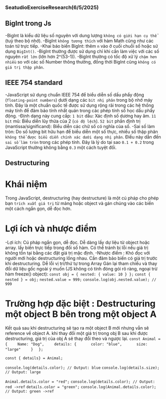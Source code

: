 ### SeatudioExerciseResearch(6/5/2025) 
## BigInt trong Js
-BigInt là kiểu dữ liệu số nguyên với dung lượng `không có giới hạn cụ thể` (tuỳ theo bộ nhớ).
-BigInt `không tương thích` với hàm Math cũng như các toán tử trực tiếp.
-Khai báo biến BigInt: thêm `n` vào ở cuối chuỗi số hoặc sử dụng `BigInt()`.
-BigInt thường được sử dụng chỉ khi cần làm việc với các số nguyên `rất lớn` (lớn hơn 2^(53-1)).
-BigInt thường có tốc độ xử lý `chậm hơn nhiều` so với các số Number thông thường, đồng thời BigInt cũng `không có giá trị thập phân`. 
## IEEE 754 standard
-JavaScript sử dụng chuẩn IEEE 754 để biểu diễn số dấu phẩy động (`floating-point numbers`) dưới dạng các `bit nhị phân` trong bộ nhớ máy tính. Đây là một chuẩn quốc tế được sử dụng rộng rãi trong các hệ thống máy tính để đảm bảo tính nhất quán trong các phép tính số học dấu phẩy động.
-Định dạng này cung cấp:
`1 bit` dấu: Xác định số dương hay âm.
`11 bit` mũ: Biểu diễn lũy thừa của 2 (`có độ lệch`).
`52 bit` phần định trị (mantissa/significand): Biểu diễn các chữ số có nghĩa của số.
-Sai số làm tròn: 
Do số lượng bit hữu hạn để biểu diễn một số thực, nhiều số thập phân `không thể được biểu diễn chính xác dưới dạng nhị phân`. Điều này dẫn đến `sai số làm tròn` trong các phép tính. Đây là lý do tại sao `0.1 + 0.2` trong JavaScript thường không bằng `0.3` một cách tuyệt đối.
## Destructuring
# Khái niệm
Trong JavaScript, destructuring (hay destructure) là một cú pháp cho phép bạn `trích xuất giá trị` từ mảng hoặc object và gán chúng vào các biến một cách ngắn gọn, dễ đọc hơn.
# Lợi ích và nhược điểm
-Lợi ích:
Cú pháp ngắn gọn, dễ đọc.
Dễ dàng lấy dự liệu từ object hoặc array.
lấy biến trực tiếp trong đối số hàm.
Có thể tránh bị lỗi nếu giá trị không tồn tại bằng các đặt giá trị mặc định.
-Nhược điểm :
Khó đọc với người mới hoặc destructuring lồng nhau.
Cần đảm bảo biến có giá trị trước khi destructuring.
Dễ lỗi vị trí/thứ tự trong Array
Gán lại tham chiếu và thay đổi dữ liệu gốc ngoài ý muốn (JS không có tính đóng gói rõ ràng, ngoại trừ hàm freeze() object):
`const obj = { nested: { value: 10 } };`
`const { nested } = obj;`
`nested.value = 999;`
`console.log(obj.nested.value); // 999`
# Trường hợp đặc biệt : Destructuring một object B bên trong một object A
Kết quả sau khi destructuring sẽ tạo ra một object B mới nhưng vẫn sẽ reference về object A.
khi thay đổi một giá trị trong obj B sau khi được destructuring, giá trị của obj A sẽ thay đổi theo và ngược lại.
`const Animal = {`
`    Name: "Dog",`
`    details: {`
`      color: "blue",`
`      size: "large"`
`    }`
`  };`
  
`const { details} = Animal;`
  
`console.log(details.color); // Output: blue`
`console.log(details.size);  // Output: large`
  
`Animal.details.color = "red";`
`console.log(details.color); // Output: red ->ref` 
`details.color = "green";`
`console.log(Animal.details.color); // Output: green ->ref`